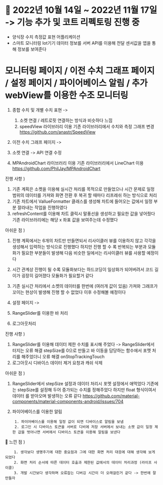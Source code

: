 # 📆 2022년 10월 14일 ~ 2022년 11월 17일 -> 기능 추가 및 코트 리펙토링 진행 중

- 양식장 수치 측정값 표현 어플리케이션
- 스마트 모니터링 Iot기기 데이터 정보를 서버 API를 이용해 전달 센서값을 앱을 통해 정보를 보여준다

# 모니터링 페이지 / 이전 수치 그래프 페이지 / 설정 페이지 / 파이어베이스 알림 / 추가 webView를 이용한 수조 모니터링

1. 종합 수치 및 개별 수치 표현 ->

    1. 소켓 연결 / 레트로핏 연결하는 방식과 비슷하다 느낌
    2. speedView 라이브러리 이용 기존 라이브러리에서 수치와 측정 그래프 변경
https://github.com/anastr/SpeedView


2. 이전 수치 그래프 페이지 ->

  1. 소켓 연결 -> API 연결 수정 
  2. MPAndroidChart 라이브러리 이용 기존 라이브러리에서 LineChart 이용  
https://github.com/PhilJay/MPAndroidChart


진행 사항 ) 
  1. 기존 계획은 소켓을 이용해 실시간 처리를 목적으로 만들었으나 시간 문제로 일정 범위의 데이터를 가져와 화면 전환 후 복귀 할 때마다 리프레쉬 하는 방식으로 처리 
  2. 기존 차트에서 VallueFormatter 클래스를 생성해 차트에 들어오는 값에서 일정 부분 잘라내는 작업을 진행하였다
  3. refreshContent를 이용해 차트 클릭시 말풍선을 생성하고 필요한 값을 넣어줬다 기존 라이브러리에는 해당 x 좌표 값을 보여주는데 수정했다
                
아쉬운 점 )
  1. 진행 계획에서는 6개의 차트만 만들면되서 리사이클러 뷰를 이용하지 않고 각각을 생성해서 입력하는 방식으로 진행했다 하지만 진행 할 수 록 반복되는 부분과 모듈화가 필요한 부분들이 발생해 다음 비슷한 일에서는 리사이클러 뷰를 사용할 예정이다 
  2. 시간 관계상 진행이 될 수록 모듈화보다는 하드코딩이 일상화가 되어버려서 코드 길이가 굉장히 길어졌다 모듈화가 필요할거 같다
  3. 기존 실시간 처리에서 소켓의 데이터를 한번에 (여러개 값이 있음) 가져와 그래프가 꼬이는 현상이 발생해 진행 할 수 없었다 이후 수정해볼 예정이다


3. 설정 페이지 ->

  1. RangeSlider를 이용한 바 처리
  2. 로그아웃처리
        
진행 사항 ) 
  1. RangeSlider를 이용해 데이터 제한 수치를 표시해 주었다 -> RangeSlider에서 터지는 오류 해결 stepSize를 0으로 만들고 바 이동을 담당하는 함수에서 포멧 처리를 해주었더니 오류 해결 onStopTrackingTouch
  2. 로그아웃시 디바이스 데이터 제거 요청과 캐쉬 삭제

아쉬운 점 ) 
  1. RangeSlider에서 stepSize 설정과 데이터 처리시 포멧 설정에서 애먹었다 기존에는 stepSize를 설정해 두어 증가되는 수치를 정해주었다 하지만 float 형식이여서 데이터 를 받아오며 발생하는 오류 같다 
https://github.com/material-components/material-components-android/issues/704


4. 파이어베이스를 이용한 알림

        1. 파이어베이스를 이용해 일정 값이 되면 디바이스로 알림을 보냄
        2. 로그인 시 디바이스 토큰을 서버로 디비에 저장 서버에서 보내는 소켓 값이 일정 제한 값을 벗어나면 서버에서 디바이스 토큰을 이용해 알림을 보낸다



😤 느낀 점 )

        1. 생각보다 생명주기에 대한 중요점과 그에 대한 화면 처리 대응에 대해 생각해 보게 되었다
        2. 화면 처리 순서에 따른 데이터 호출과 제한된 값에서의 데이터 처리과정 (라이프 사이클)
        3. 개발 시간보다 생각하며 오류잡는 디버깅 시간이 더 오래걸린거 같다 -> 한번에 잘 만들자
                
               
 
